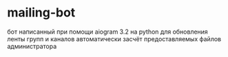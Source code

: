# mailing-bot
бот написанный при помощи aiogram 3.2 на python для обновления ленты групп и каналов автоматически засчёт предоставляемых файлов администратора
